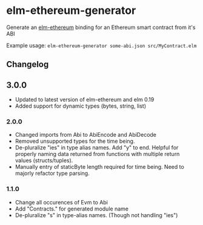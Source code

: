 # elm-ethereum-generator
Generate an [elm-ethereum](https://github.com/cmditch/elm-ethereum) binding for an Ethereum smart contract from it's ABI

Example usage:
`elm-ethereum-generator some-abi.json src/MyContract.elm`

## Changelog

## 3.0.0

- Updated to latest version of elm-ethereum and elm 0.19 
- Added support for dynamic types (bytes, string, list)

### 2.0.0

- Changed imports from Abi to AbiEncode and AbiDecode
- Removed unsupported types for the time being.
- De-pluralize "ies" in type alias names. Add "y" to end.
   Helpful for properly naming data returned from functions with multiple return values (structs/tuples).
- Manually entry of staticByte length required for time being. Need to majorly refactor type parsing.

### 1.1.0

- Change all occurences of Evm to Abi
- Add "Contracts." for generated module name
- De-pluralize "s" in type-alias names.
    (Though not handling "ies")